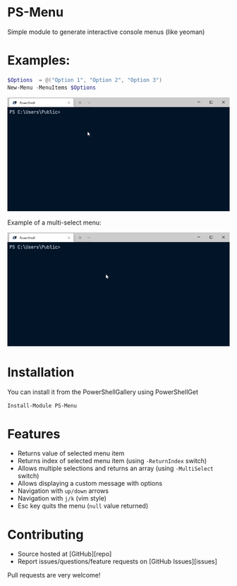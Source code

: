 # PS-Menu
Simple module to generate interactive console menus (like yeoman)

# Examples:

```powershell
$Options  = @("Option 1", "Option 2", "Option 3")
New-Menu -MenuItems $Options
```
 ![Example](./Docs/Example1.gif)

Example of a multi-select menu:

 ![Example](./Docs/Example2.gif)

# Installation

You can install it from the PowerShellGallery using PowerShellGet

```powershell
Install-Module PS-Menu
```
# Features

* Returns value of selected menu item
* Returns index of selected menu item (using `-ReturnIndex` switch)
* Allows multiple selections and returns an array (using `-MultiSelect` switch)
* Allows displaying a custom message with options
* Navigation with `up/down` arrows
* Navigation with `j/k` (vim style)
* Esc key quits the menu (`null` value returned)

# Contributing

* Source hosted at [GitHub][repo]
* Report issues/questions/feature requests on [GitHub Issues][issues]

Pull requests are very welcome! 
